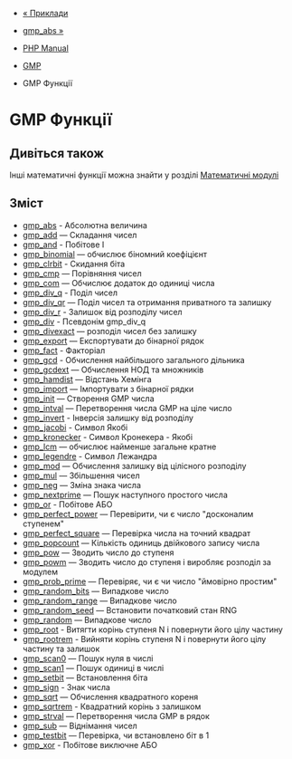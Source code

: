 - [« Приклади](gmp.examples.md)
- [gmp_abs »](function.gmp-abs.md)

- [PHP Manual](index.md)
- [GMP](book.gmp.md)
- GMP Функції

# GMP Функції

## Дивіться також

Інші математичні функції можна знайти у розділі [Математичні
модулі](refs.math.md)

## Зміст

- [gmp_abs](function.gmp-abs.md) - Абсолютна величина
- [gmp_add](function.gmp-add.md) — Складання чисел
- [gmp_and](function.gmp-and.md) - Побітове І
- [gmp_binomial](function.gmp-binomial.md) — обчислює біномний
коефіцієнт
- [gmp_clrbit](function.gmp-clrbit.md) - Скидання біта
- [gmp_cmp](function.gmp-cmp.md) — Порівняння чисел
- [gmp_com](function.gmp-com.md) — Обчислює додаток до одиниці
числа
- [gmp_div_q](function.gmp-div-q.md) - Поділ чисел
- [gmp_div_qr](function.gmp-div-qr.md) — Поділ чисел та отримання
приватного та залишку
- [gmp_div_r](function.gmp-div-r.md) - Залишок від розподілу чисел
- [gmp_div](function.gmp-div.md) - Псевдонім gmp_div_q
- [gmp_divexact](function.gmp-divexact.md) — розподіл чисел без
залишку
- [gmp_export](function.gmp-export.md) — Експортувати до бінарної
рядок
- [gmp_fact](function.gmp-fact.md) - Факторіал
- [gmp_gcd](function.gmp-gcd.md) - Обчислення найбільшого загального
дільника
- [gmp_gcdext](function.gmp-gcdext.md) — Обчислення НОД та множників
- [gmp_hamdist](function.gmp-hamdist.md) — Відстань Хемінга
- [gmp_import](function.gmp-import.md) — Імпортувати з бінарної
рядки
- [gmp_init](function.gmp-init.md) — Створення GMP числа
- [gmp_intval](function.gmp-intval.md) — Перетворення числа GMP на
ціле число
- [gmp_invert](function.gmp-invert.md) - Інверсія залишку від розподілу
- [gmp_jacobi](function.gmp-jacobi.md) - Символ Якобі
- [gmp_kronecker](function.gmp-kronecker.md) - Символ Кронекера -
Якобі
- [gmp_lcm](function.gmp-lcm.md) — обчислює найменше загальне
кратне
- [gmp_legendre](function.gmp-legendre.md) - Символ Лежандра
- [gmp_mod](function.gmp-mod.md) — Обчислення залишку від
цілісного розподілу
- [gmp_mul](function.gmp-mul.md) — Збільшення чисел
- [gmp_neg](function.gmp-neg.md) — Зміна знака числа
- [gmp_nextprime](function.gmp-nextprime.md) — Пошук наступного
простого числа
- [gmp_or](function.gmp-or.md) - Побітове АБО
- [gmp_perfect_power](function.gmp-perfect-power.md) — Перевірити,
чи є число "досконалим ступенем"
- [gmp_perfect_square](function.gmp-perfect-square.md) — Перевірка
числа на точний квадрат
- [gmp_popcount](function.gmp-popcount.md) — Кількість одиниць
двійкового запису числа
- [gmp_pow](function.gmp-pow.md) — Зводить число до ступеня
- [gmp_powm](function.gmp-powm.md) — Зводить число до ступеня і
виробляє розподіл за модулем
- [gmp_prob_prime](function.gmp-prob-prime.md) — Перевіряє, чи є
чи число "ймовірно простим"
- [gmp_random_bits](function.gmp-random-bits.md) — Випадкове число
- [gmp_random_range](function.gmp-random-range.md) — Випадкове число
- [gmp_random_seed](function.gmp-random-seed.md) — Встановити
початковий стан RNG
- [gmp_random](function.gmp-random.md) — Випадкове число
- [gmp_root](function.gmp-root.md) - Витягти корінь ступеня N і
повернути його цілу частину
- [gmp_rootrem](function.gmp-rootrem.md) - Вийняти корінь ступеня N
і повернути його цілу частину та залишок
- [gmp_scan0](function.gmp-scan0.md) — Пошук нуля в числі
- [gmp_scan1](function.gmp-scan1.md) — Пошук одиниці в числі
- [gmp_setbit](function.gmp-setbit.md) — Встановлення біта
- [gmp_sign](function.gmp-sign.md) - Знак числа
- [gmp_sqrt](function.gmp-sqrt.md) — Обчислення квадратного кореня
- [gmp_sqrtrem](function.gmp-sqrtrem.md) - Квадратний корінь з
залишком
- [gmp_strval](function.gmp-strval.md) — Перетворення числа GMP в
рядок
- [gmp_sub](function.gmp-sub.md) — Віднімання чисел
- [gmp_testbit](function.gmp-testbit.md) — Перевірка, чи встановлено
біт в 1
- [gmp_xor](function.gmp-xor.md) - Побітове виключне АБО
